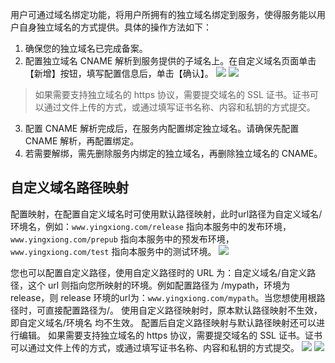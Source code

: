 用户可通过域名绑定功能，将用户所拥有的独立域名绑定到服务，使得服务能以用户自身独立域名的方式提供。具体的操作方法如下：
1. 确保您的独立域名已完成备案。
2. 配置独立域名 CNAME 解析到服务提供的子域名上。在自定义域名页面单击【新增】按钮，填写配置信息后，单击【确认】。
![](https://i.imgur.com/gCUCiJC.png)
![](https://i.imgur.com/CBKEUwE.png)

> 如果需要支持独立域名的 https 协议，需要提交域名的 SSL 证书。证书可以通过文件上传的方式，或通过填写证书名称、内容和私钥的方式提交。 
3. 配置 CNAME 解析完成后，在服务内配置绑定独立域名。请确保先配置 CNAME 解析，再配置绑定。
4. 若需要解绑，需先删除服务内绑定的独立域名，再删除独立域名的 CNAME。

## 自定义域名路径映射

配置映射，在配置自定义域名时可使用默认路径映射，此时url路径为自定义域名/环境名，例如：`www.yingxiong.com/release` 指向本服务中的发布环境，`www.yingxiong.com/prepub` 指向本服务中的预发布环境，`www.yingxiong.com/test` 指向本服务中的测试环境。
![](https://i.imgur.com/nAfwCdH.png)

您也可以配置自定义路径，使用自定义路径时的 URL 为：自定义域名/自定义路径，这个 url 则指向您所映射的环境。例如配置路径为 /mypath，环境为 release，则 release 环境的url为：`www.yingxiong.com/mypath`。当您想使用根路径时，可直接配置路径为/。
使用自定义路径映射时，原本默认路径映射不生效，即自定义域名/环境名 均不生效。
配置后自定义路径映射与默认路径映射还可以进行编辑。
如果需要支持独立域名的 https 协议，需要提交域名的 SSL 证书。证书可以通过文件上传的方式，或通过填写证书名称、内容和私钥的方式提交。
![](https://i.imgur.com/qBgXOOv.png)
![](https://i.imgur.com/RUottXj.png)






